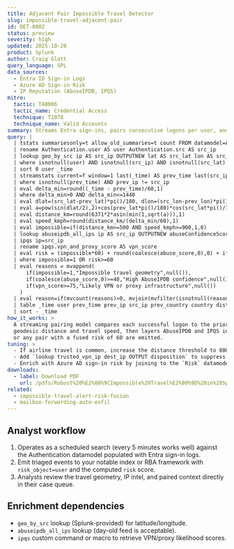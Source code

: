 ```yaml
---
title: Adjacent Pair Impossible Travel Detector
slug: impossible-travel-adjacent-pair
id: DET-0002
status: preview
severity: high
updated: 2025-10-20
product: Splunk
author: Craig Glatt
query_language: SPL
data_sources:
  - Entra ID Sign-in Logs
  - Azure AD Sign-in Risk
  - IP Reputation (AbuseIPDB, IPQS)
mitre:
  tactic: TA0006
  tactic_name: Credential Access
  technique: T1078
  technique_name: Valid Accounts
summary: Streams Entra sign-ins, pairs consecutive logons per user, and flags impossible travel using Haversine distance plus IP intelligence.
query: |
  | tstats summariesonly=t allow_old_summaries=t count FROM datamodel=Authentication WHERE nodename=Authentication.Successful_Authentication BY Authentication.user, Authentication.src, _time
  | rename Authentication.user AS user Authentication.src AS src_ip
  | lookup geo_by_src ip AS src_ip OUTPUTNEW lat AS src_lat lon AS src_lon country
  | where isnotnull(user) AND isnotnull(src_ip) AND isnotnull(src_lat) AND isnotnull(src_lon)
  | sort 0 user _time
  | streamstats current=f window=1 last(_time) AS prev_time last(src_ip) AS prev_ip last(src_lat) AS prev_lat last(src_lon) AS prev_lon last(country) AS prev_country BY user
  | where isnotnull(prev_time) AND prev_ip != src_ip
  | eval delta_min=round((_time - prev_time)/60,1)
  | where delta_min>0 AND delta_min<=1440
  | eval dlat=(src_lat-prev_lat)*pi()/180, dlon=(src_lon-prev_lon)*pi()/180
  | eval a=pow(sin(dlat/2),2)+cos(prev_lat*pi()/180)*cos(src_lat*pi()/180)*pow(sin(dlon/2),2)
  | eval distance_km=round(6371*2*asin(min(1,sqrt(a))),1)
  | eval speed_kmph=round(distance_km/(delta_min/60),1)
  | eval impossible=if(distance_km>=500 AND speed_kmph>=900,1,0)
  | lookup abuseipdb_all_ips ip AS src_ip OUTPUTNEW abuseConfidenceScore AS abuse_score
  | ipqs ip=src_ip
  | rename ipqs.vpn_and_proxy_score AS vpn_score
  | eval risk = (impossible*60) + round(coalesce(abuse_score,0),0) + if(vpn_score>=75,20,0)
  | where impossible=1 OR risk>=60
  | eval reasons = mvappend(
      if(impossible=1,"Impossible travel geometry",null()),
      if(coalesce(abuse_score,0)>=40,"High AbuseIPDB confidence",null()),
      if(vpn_score>=75,"Likely VPN or proxy infrastructure",null())
    )
  | eval reason=if(mvcount(reasons)>0, mvjoin(mvfilter(isnotnull(reasons)),"; "), "Impossible travel with supporting intel")
  | table _time user prev_time prev_ip src_ip prev_country country distance_km speed_kmph abuse_score vpn_score risk reason
  | sort - _time
how_it_works: >
  A streaming pairing model compares each successful logon to the prior entry for the same user. It calculates
  geodesic distance and travel speed, then layers AbuseIPDB and IPQS intel. High-risk pairs (>= 500 km and >= 900 km/h)
  or any pair with a fused risk of 60 are emitted.
tuning: >
  - If airline travel is common, increase the distance threshold to 800 km or require speed >= 1100 km/h.  
  - Add `lookup trusted_vpn_ip dest_ip OUTPUT disposition` to suppress corporate VPN endpoints.  
  - Enrich with Azure AD sign-in risk by joining to the `Risk` datamodel if available.
downloads:
  - label: Download PDF
    url: /pdfs/Robust%20%E2%80%9CImpossible%20Travel%E2%80%9D%20in%20Splunk.pdf
related:
  - impossible-travel-alert-risk-fusion
  - mailbox-forwarding-auto-exfil
---
```


## Analyst workflow

1. Operates as a scheduled search (every 5 minutes works well) against the Authentication datamodel populated with Entra
   sign-in logs.  
2. Emit triaged events to your notable index or RBA framework with `risk_object=user` and the computed `risk` score.  
3. Analysts review the travel geometry, IP intel, and paired context directly in their case queue.

## Enrichment dependencies

- `geo_by_src` lookup (Splunk-provided) for latitude/longitude.  
- `abuseipdb_all_ips` lookup (day-old feed is acceptable).  
- `ipqs` custom command or macro to retrieve VPN/proxy likelihood scores.
